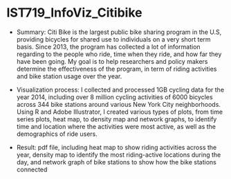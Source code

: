 # IST719_InfoViz_Citibike

- Summary: Citi Bike is the largest public bike sharing program in the U.S, providing bicycles for shared use to individuals on a very short term basis. Since 2013, the program has collected a lot of information regarding to the people who ride, time when they ride, and how far they have been going. My goal is to help researchers and policy makers determine the effectiveness of the program, in term of riding activities and bike station usage over the year.

- Visualization process: I collected and processed 1GB cycling data for the year 2014, including over 8 million cycling activities of 6000 bicycles across 344 bike stations around various New York City neighborhoods. Using R and Adobe Illustrator, I created various types of plots, from time series plots, heat map, to density map and network graphs, to identify time and location where the activities were most active, as well as the demographics of ride users.

- Result: pdf file, including heat map to show riding activities across the year, density map to identify the most riding-active locations during the day, and network graph of bike stations to show how the bike stations connected



